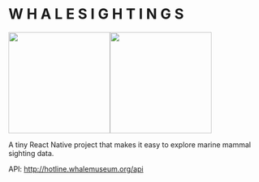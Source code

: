 # W H A L E S I G H T I N G S

<img src="https://i.imgur.com/n6Fbf37.png" width="200"><img src="https://i.imgur.com/1SfqXH3.png" width="200">

A tiny React Native project that makes it easy to explore marine mammal sighting data.

API: http://hotline.whalemuseum.org/api

